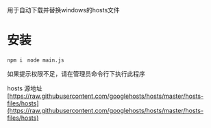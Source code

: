 

用于自动下载并替换windows的hosts文件

# 安装 #

` npm i `
` node main.js`

如果提示权限不足，请在管理员命令行下执行此程序

hosts 源地址 [https://raw.githubusercontent.com/googlehosts/hosts/master/hosts-files/hosts](https://raw.githubusercontent.com/googlehosts/hosts/master/hosts-files/hosts)